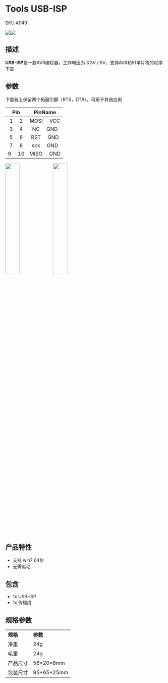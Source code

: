 # Tools USB-ISP

<el-tag effect="plain">SKU:A049</el-tag>

<div class="product_pic"><img src="assets/img/product_pics/tool/usb_isp/tool_usb_isp_01.webp"><img src="assets/img/product_pics/tool/usb_isp/tool_usb_isp_03.webp"></div>

## 描述

**USB-ISP**是一款AVR编程器，工作电压为 3.3V / 5V，支持AVR和51单片机的程序下载

## 参数

下载器上保留两个拓展引脚（RTS，DTR），可用于其他应用

|       Pin      |        PinName        |
| :-------:        |:----------: |
|    1  &nbsp; &nbsp;  2     |   MOSI   &nbsp; &nbsp; VCC    |
|    3  &nbsp; &nbsp;  4     |   NC     &nbsp; &nbsp; GND    |
|    5  &nbsp; &nbsp;  6     |   RST    &nbsp; &nbsp; GND    |
|    7  &nbsp; &nbsp;  8     |   sck    &nbsp; &nbsp; GND    |
|    9  &nbsp; &nbsp;  10    |   MISO   &nbsp; &nbsp; GND    |

<img src="assets/img/product_pics/tool/usb_isp/tool_usb_isp_02.webp" width="30%" height="30%"><img src="assets/img/product_pics/tool/usb_isp/tool_usb_isp_04.webp" width="30%" height="30%">

## 产品特性

- 支持 win7 64位
- 无需驱动

## 包含 

- 1x USB-ISP  
- 1x 传输线

## 规格参数

<table>
   <tr style="font-weight:bold">
      <td>规格</td>
      <td>参数</td>
   </tr>
   <tr>
      <td>净重</td>
      <td>24g</td>
   </tr>
   <tr>
      <td>毛重</td>
      <td>24g</td>
   </tr>
   <tr>
      <td>产品尺寸</td>
      <td>56*20*8mm</td>
   </tr>
   <tr>
      <td>包装尺寸</td>
      <td>95*65*25mm</td>
   </tr>
 </table>

<script>

   var purchase_link = 'https://m5stack.com/collections/m5-accessory/products/isp-usbasp-programmer';

   anchor_search(purchase_link);
   scrollFunc();

</script>
